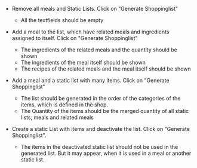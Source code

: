 - Remove all meals and Static Lists. Click on "Generate Shoppinglist"
    - All the textfields should be empty

- Add a meal to the list, which have related meals and ingredients assigned to itself. Click on "Generate Shoppinglist"
    - The ingredients of the related meals and the quantity should be shown
    - The ingredients of the meal itself should be shown
    - The recipes of the related meals and the meal itself should be shown

- Add a meal and a static list with many items. Click on "Generate Shoppinglist"
    - The list should be generated in the order of the categories of the items, which is defined in the shop.
    - The Quantity of the items should be the merged quantity of all static lists, meals and related meals

- Create a static List with items and deactivate the list. Click on "Generate Shoppinglist".
    - The items in the deactivated static list should not be used in the generated list.
    But it may appear, when it is used in a meal or another static list.

